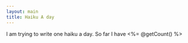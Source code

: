 ```yaml
---
layout: main
title: Haiku A day
---
```


I am trying to write one haiku a day.
So far I have <%= @getCount() %>